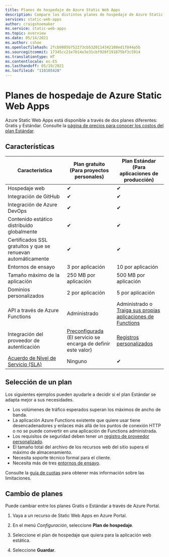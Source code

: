 ```yaml
---
title: Planes de hospedaje de Azure Static Web Apps
description: Compare los distintos planes de hospedaje de Azure Static Web Apps.
services: static-web-apps
author: craigshoemaker
ms.service: static-web-apps
ms.topic: overview
ms.date: 05/14/2021
ms.author: cshoe
ms.openlocfilehash: 2fcb9805b752273cb5320114342108ed1f844a5b
ms.sourcegitcommit: 17345cc21e7b14e3e31cbf920f191875bf3c5914
ms.translationtype: HT
ms.contentlocale: es-ES
ms.lasthandoff: 05/19/2021
ms.locfileid: "110105428"
---
```

# <a name="azure-static-web-apps-hosting-plans"></a>Planes de hospedaje de Azure Static Web Apps

Azure Static Web Apps está disponible a través de dos planes diferentes: Gratis y Estándar. Consulte la [página de precios para conocer los costos del plan Estándar](https://azure.microsoft.com/pricing/details/app-service/static/).

## <a name="features"></a>Características

| Característica | Plan gratuito <br> (Para proyectos personales) | Plan Estándar <br> (Para aplicaciones de producción) |
| --- | --- | --- |
| Hospedaje web | ✔ | ✔ |
| Integración de GitHub | ✔ | ✔ |
| Integración de Azure DevOps | ✔ | ✔ |
| Contenido estático distribuido globalmente | ✔ | ✔ |
| Certificados SSL gratuitos y que se renuevan automáticamente | ✔ | ✔ |
| Entornos de ensayo | 3 por aplicación | 10 por aplicación |
| Tamaño máximo de la aplicación | 250 MB por aplicación | 500 MB por aplicación |
| Dominios personalizados | 2 por aplicación | 5 por aplicación |
| API a través de Azure Functions | Administrado | Administrado o<br>[Traiga sus propias aplicaciones de Functions](functions-bring-your-own.md) |
| Integración del proveedor de autenticación | [Preconfigurada](authentication-authorization.md)<br>(El servicio se encarga de definir este valor) | [Registros personalizados](authentication-custom.md) |
| [Acuerdo de Nivel de Servicio (SLA)](https://azure.microsoft.com/support/legal/sla/app-service-static/v1_0/) | Ninguno  | ✔ |

## <a name="selecting-a-plan"></a>Selección de un plan

Los siguientes ejemplos pueden ayudarle a decidir si el plan Estándar se adapta mejor a sus necesidades.

- Los volúmenes de tráfico esperados superan los máximos de ancho de banda.
- La aplicación Azure Functions existente que quiere usar tiene desencadenadores y enlaces más allá de los puntos de conexión HTTP o no se puede convertir en una aplicación de Functions administrada.
- Los requisitos de seguridad deben tener un [registro de proveedor personalizado](authentication-custom.md).
- El tamaño total del archivo de los recursos web del sitio supera el máximo de almacenamiento.
- Necesita soporte técnico formal para el cliente.
- Necesita más de tres [entornos de ensayo](review-publish-pull-requests.md).

Consulte la [guía de cuotas](quotas.md) para obtener más información sobre las limitaciones.

## <a name="changing-plans"></a>Cambio de planes

Puede cambiar entre los planes Gratis o Estándar a través de Azure Portal.

1. Vaya a un recurso de Static Web Apps en Azure Portal.

1. En el menú _Configuración_, seleccione **Plan de hospedaje**.

1. Seleccione el plan de hospedaje que quiera para la aplicación web estática.

1. Seleccione **Guardar**.
